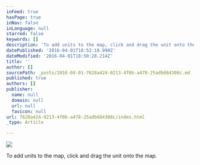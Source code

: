 ```yaml
---
inFeed: true
hasPage: true
inNav: false
inLanguage: null
starred: false
keywords: []
description: 'To add units to the map, click and drag the unit onto the map.'
datePublished: '2016-04-01T18:52:10.990Z'
dateModified: '2016-04-01T18:50:28.214Z'
title: ''
author: []
sourcePath: _posts/2016-04-01-7628a424-0213-4f0b-a478-25adb684308c.md
published: true
authors: []
publisher:
  name: null
  domain: null
  url: null
  favicon: null
url: 7628a424-0213-4f0b-a478-25adb684308c/index.html
_type: Article

---
```

![](https://the-grid-user-content.s3-us-west-2.amazonaws.com/68d3cfcd-4cc4-4338-92ef-dfdf1eab16ac.gif)

To add units to the map, click and drag the unit onto the map.